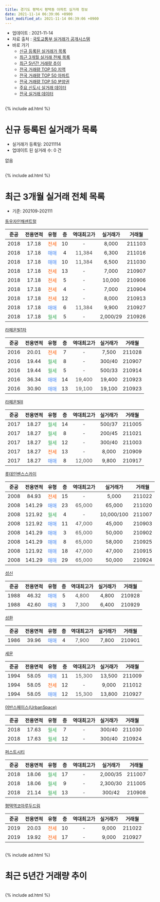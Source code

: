 ```yaml
---
title: 경기도 평택시 평택동 아파트 실거래 정보
date: 2021-11-14 06:39:06 +0900
last_modified_at: 2021-11-14 06:39:06 +0900
---
```


* 업데이트 : 2021-11-14
* 자료 출처 : [국토교통부 실거래가 공개시스템](http://rt.molit.go.kr)
* 바로 가기
    * [신규 등록된 실거래가 목록](#신규-등록된-실거래가-목록)
    * [최근 3개월 실거래 전체 목록](#최근-3개월-실거래-전체-목록)
    * [최근 5년간 거래량 추이](#최근-5년간-거래량-추이)
    * [전국 거래량 TOP 50 지역](https://inasie.github.io/apt-trade-info/최근-3개월-전국에서-가장-거래가-많이-발생한-지역)
    * [전국 거래량 TOP 50 아파트](https://inasie.github.io/apt-trade-info/최근-3개월-전국에서-가장-거래가-많이-발생한-아파트)
    * [전국 거래량 TOP 50 분양권](https://inasie.github.io/apt-trade-info/최근-3개월-전국에서-가장-거래가-많이-발생한-분양권)
    * [주요 신도시 실거래 데이터](https://inasie.github.io/apt-trade-info/주요-신도시)
    * [전국 실거래 데이터](https://inasie.github.io/apt-trade-info/전국)
<br>
{% include ad.html %}
<br>

# 신규 등록된 실거래가 목록
* 실거래가 등록일: 20211114
* 업데이트 된 실거래 수: 0 건

없음

<br>
{% include ad.html %}
<br>

# 최근 3개월 실거래 전체 목록
* 기준: 202109-202111


[동우자인채센트럴](https://search.naver.com/search.naver?query=%EA%B2%BD%EA%B8%B0%EB%8F%84+%ED%8F%89%ED%83%9D%EC%8B%9C+%ED%8F%89%ED%83%9D%EB%8F%99+%EB%8F%99%EC%9A%B0%EC%9E%90%EC%9D%B8%EC%B1%84%EC%84%BC%ED%8A%B8%EB%9F%B4)

|준공|전용면적|유형|층|역대최고가|실거래가|거래월|
|:---:|:---:|:---:|:---:|:---:|:---:|:---:|
|2018|17.18|<span style="color:#ff5a00">전세</span>|10|<span style="color:#444444">-</span>|8,000|211103|
|2018|17.18|<span style="color:#4285f3">매매</span>|4|<span style="color:#444444">11,384</span>|6,300|211016|
|2018|17.18|<span style="color:#4285f3">매매</span>|10|<span style="color:#444444">11,384</span>|6,500|211030|
|2018|17.18|<span style="color:#ff5a00">전세</span>|13|<span style="color:#444444">-</span>|7,000|210907|
|2018|17.18|<span style="color:#ff5a00">전세</span>|5|<span style="color:#444444">-</span>|10,000|210906|
|2018|17.18|<span style="color:#ff5a00">전세</span>|4|<span style="color:#444444">-</span>|7,000|210904|
|2018|17.18|<span style="color:#ff5a00">전세</span>|12|<span style="color:#444444">-</span>|8,000|210913|
|2018|17.18|<span style="color:#4285f3">매매</span>|6|<span style="color:#444444">11,384</span>|9,900|210927|
|2018|17.18|<span style="color:#34a853">월세</span>|5|<span style="color:#444444">-</span>|2,000/29|210926|

[라페온빌1차](https://search.naver.com/search.naver?query=%EA%B2%BD%EA%B8%B0%EB%8F%84+%ED%8F%89%ED%83%9D%EC%8B%9C+%ED%8F%89%ED%83%9D%EB%8F%99+%EB%9D%BC%ED%8E%98%EC%98%A8%EB%B9%8C1%EC%B0%A8)

|준공|전용면적|유형|층|역대최고가|실거래가|거래월|
|:---:|:---:|:---:|:---:|:---:|:---:|:---:|
|2016|20.01|<span style="color:#ff5a00">전세</span>|7|<span style="color:#444444">-</span>|7,500|211028|
|2016|19.44|<span style="color:#34a853">월세</span>|8|<span style="color:#444444">-</span>|300/40|210907|
|2016|19.44|<span style="color:#34a853">월세</span>|5|<span style="color:#444444">-</span>|500/33|210914|
|2016|36.34|<span style="color:#4285f3">매매</span>|14|<span style="color:#444444">19,400</span>|19,400|210923|
|2016|30.90|<span style="color:#4285f3">매매</span>|13|<span style="color:#444444">19,100</span>|19,100|210923|

[라페온빌II](https://search.naver.com/search.naver?query=%EA%B2%BD%EA%B8%B0%EB%8F%84+%ED%8F%89%ED%83%9D%EC%8B%9C+%ED%8F%89%ED%83%9D%EB%8F%99+%EB%9D%BC%ED%8E%98%EC%98%A8%EB%B9%8CII)

|준공|전용면적|유형|층|역대최고가|실거래가|거래월|
|:---:|:---:|:---:|:---:|:---:|:---:|:---:|
|2017|18.27|<span style="color:#34a853">월세</span>|14|<span style="color:#444444">-</span>|500/37|211005|
|2017|18.27|<span style="color:#34a853">월세</span>|8|<span style="color:#444444">-</span>|200/45|211021|
|2017|18.27|<span style="color:#34a853">월세</span>|12|<span style="color:#444444">-</span>|300/40|211003|
|2017|18.27|<span style="color:#ff5a00">전세</span>|13|<span style="color:#444444">-</span>|8,000|210909|
|2017|18.27|<span style="color:#4285f3">매매</span>|8|<span style="color:#444444">12,000</span>|9,800|210917|

[롯데인벤스스카이](https://search.naver.com/search.naver?query=%EA%B2%BD%EA%B8%B0%EB%8F%84+%ED%8F%89%ED%83%9D%EC%8B%9C+%ED%8F%89%ED%83%9D%EB%8F%99+%EB%A1%AF%EB%8D%B0%EC%9D%B8%EB%B2%A4%EC%8A%A4%EC%8A%A4%EC%B9%B4%EC%9D%B4)

|준공|전용면적|유형|층|역대최고가|실거래가|거래월|
|:---:|:---:|:---:|:---:|:---:|:---:|:---:|
|2008|84.93|<span style="color:#ff5a00">전세</span>|15|<span style="color:#444444">-</span>|5,000|211022|
|2008|141.29|<span style="color:#4285f3">매매</span>|23|<span style="color:#444444">65,000</span>|65,000|211020|
|2008|121.92|<span style="color:#34a853">월세</span>|4|<span style="color:#444444">-</span>|10,000/100|211007|
|2008|121.92|<span style="color:#4285f3">매매</span>|11|<span style="color:#444444">47,000</span>|45,000|210903|
|2008|141.29|<span style="color:#4285f3">매매</span>|3|<span style="color:#444444">65,000</span>|50,000|210902|
|2008|141.29|<span style="color:#4285f3">매매</span>|8|<span style="color:#444444">65,000</span>|58,000|210925|
|2008|121.92|<span style="color:#4285f3">매매</span>|18|<span style="color:#444444">47,000</span>|47,000|210915|
|2008|141.29|<span style="color:#4285f3">매매</span>|29|<span style="color:#444444">65,000</span>|50,000|210924|

[성신](https://search.naver.com/search.naver?query=%EA%B2%BD%EA%B8%B0%EB%8F%84+%ED%8F%89%ED%83%9D%EC%8B%9C+%ED%8F%89%ED%83%9D%EB%8F%99+%EC%84%B1%EC%8B%A0)

|준공|전용면적|유형|층|역대최고가|실거래가|거래월|
|:---:|:---:|:---:|:---:|:---:|:---:|:---:|
|1988|46.32|<span style="color:#4285f3">매매</span>|5|<span style="color:#444444">4,800</span>|4,800|210928|
|1988|42.60|<span style="color:#4285f3">매매</span>|3|<span style="color:#444444">7,300</span>|6,400|210929|

[성환](https://search.naver.com/search.naver?query=%EA%B2%BD%EA%B8%B0%EB%8F%84+%ED%8F%89%ED%83%9D%EC%8B%9C+%ED%8F%89%ED%83%9D%EB%8F%99+%EC%84%B1%ED%99%98)

|준공|전용면적|유형|층|역대최고가|실거래가|거래월|
|:---:|:---:|:---:|:---:|:---:|:---:|:---:|
|1986|39.96|<span style="color:#4285f3">매매</span>|4|<span style="color:#444444">7,900</span>|7,800|210901|

[세문](https://search.naver.com/search.naver?query=%EA%B2%BD%EA%B8%B0%EB%8F%84+%ED%8F%89%ED%83%9D%EC%8B%9C+%ED%8F%89%ED%83%9D%EB%8F%99+%EC%84%B8%EB%AC%B8)

|준공|전용면적|유형|층|역대최고가|실거래가|거래월|
|:---:|:---:|:---:|:---:|:---:|:---:|:---:|
|1994|58.05|<span style="color:#4285f3">매매</span>|11|<span style="color:#444444">15,300</span>|13,500|211009|
|1994|58.05|<span style="color:#ff5a00">전세</span>|12|<span style="color:#444444">-</span>|9,000|211012|
|1994|58.05|<span style="color:#4285f3">매매</span>|12|<span style="color:#444444">15,300</span>|13,800|210927|

[어반스페이스(UrbanSpace)](https://search.naver.com/search.naver?query=%EA%B2%BD%EA%B8%B0%EB%8F%84+%ED%8F%89%ED%83%9D%EC%8B%9C+%ED%8F%89%ED%83%9D%EB%8F%99+%EC%96%B4%EB%B0%98%EC%8A%A4%ED%8E%98%EC%9D%B4%EC%8A%A4%28UrbanSpace%29)

|준공|전용면적|유형|층|역대최고가|실거래가|거래월|
|:---:|:---:|:---:|:---:|:---:|:---:|:---:|
|2018|17.63|<span style="color:#34a853">월세</span>|7|<span style="color:#444444">-</span>|300/40|211030|
|2018|17.63|<span style="color:#34a853">월세</span>|12|<span style="color:#444444">-</span>|300/40|210924|

[퍼스트시티](https://search.naver.com/search.naver?query=%EA%B2%BD%EA%B8%B0%EB%8F%84+%ED%8F%89%ED%83%9D%EC%8B%9C+%ED%8F%89%ED%83%9D%EB%8F%99+%ED%8D%BC%EC%8A%A4%ED%8A%B8%EC%8B%9C%ED%8B%B0)

|준공|전용면적|유형|층|역대최고가|실거래가|거래월|
|:---:|:---:|:---:|:---:|:---:|:---:|:---:|
|2018|18.06|<span style="color:#34a853">월세</span>|17|<span style="color:#444444">-</span>|2,000/35|211007|
|2018|18.06|<span style="color:#34a853">월세</span>|9|<span style="color:#444444">-</span>|2,300/30|211005|
|2018|21.14|<span style="color:#34a853">월세</span>|13|<span style="color:#444444">-</span>|300/42|210908|

[평택역코아루두드림](https://search.naver.com/search.naver?query=%EA%B2%BD%EA%B8%B0%EB%8F%84+%ED%8F%89%ED%83%9D%EC%8B%9C+%ED%8F%89%ED%83%9D%EB%8F%99+%ED%8F%89%ED%83%9D%EC%97%AD%EC%BD%94%EC%95%84%EB%A3%A8%EB%91%90%EB%93%9C%EB%A6%BC)

|준공|전용면적|유형|층|역대최고가|실거래가|거래월|
|:---:|:---:|:---:|:---:|:---:|:---:|:---:|
|2019|20.03|<span style="color:#ff5a00">전세</span>|10|<span style="color:#444444">-</span>|9,000|211022|
|2019|19.92|<span style="color:#ff5a00">전세</span>|17|<span style="color:#444444">-</span>|9,000|210927|


<br>
{% include ad.html %}
<br>

# 최근 5년간 거래량 추이


<div style="width:100%;">
    <canvas id="deal_progress" height="200"></canvas>
</div>

<script>
new Chart(document.getElementById("deal_progress"), {
    type: 'line',
    data: {
        labels: ['201611','201612','201701','201702','201703','201704','201705','201706','201707','201708','201709','201710','201711','201712','201801','201802','201803','201804','201805','201806','201807','201808','201809','201810','201811','201812','201901','201902','201903','201904','201905','201906','201907','201908','201909','201910','201911','201912','202001','202002','202003','202004','202005','202006','202007','202008','202009','202010','202011','202012','202101','202102','202103','202104','202105','202106','202107','202108','202109','202110','202111'],
        datasets: [{
            label: '매매',
            pointRadius: 1,
            data: [1, 4, 0, 2, 4, 2, 3, 4, 3, 3, 3, 3, 7, 2, 1, 2, 2, 0, 7, 7, 11, 5, 2, 3, 2, 4, 1, 1, 3, 7, 2, 4, 2, 4, 3, 6, 3, 4, 7, 2, 5, 2, 1, 4, 8, 5, 2, 8, 3, 6, 6, 8, 10, 20, 15, 17, 14, 17, 13, 4, 0],
            borderColor: "rgba(255, 201, 14, 1)",
            backgroundColor: "rgba(255, 201, 14, 0.5)",
            fill: false,
            lineTension: 0
        },{
            label: '전월세',
            pointRadius: 1,
            data: [1, 3, 5, 9, 3, 2, 5, 3, 2, 3, 15, 22, 9, 3, 7, 13, 1, 4, 5, 8, 13, 12, 15, 21, 13, 17, 18, 17, 14, 5, 12, 15, 16, 17, 15, 14, 11, 13, 14, 12, 8, 9, 14, 17, 20, 21, 19, 18, 28, 15, 25, 17, 17, 24, 32, 29, 21, 19, 11, 11, 1],
            borderColor: "rgba(0, 141, 185, 1)",
            backgroundColor: "rgba(0, 141, 185, 0.5)",
            fill: false,
            lineTension: 0
        }
        ]
    },
    options: {
        responsive: true,
        title: {
            display: false
        },
        tooltips: {
            mode: 'index',
            intersect: false
        },
        hover: {
            mode: 'nearest',
            intersect: true
        },
        scales: {
            xAxes: [{
                display: true,
                scaleLabel: {
                    display: true,
                    labelString: '년/월'
                }
            }],
            yAxes: [{
                display: true,
                ticks: {
                    suggestedMin: 0,
                },
                scaleLabel: {
                    display: true,
                    labelString: '실거래 수'
                }
            }]
        }
    }
});

</script>


<br>
{% include ad.html %}
<br>

